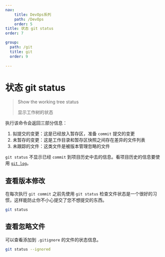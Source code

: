 ```yaml
---
nav:
    title: DevOps系列
    path: /DevOps
    order: 5
title: 状态 git status
order: 7

group:
  path: /git
  title: git
  order: 9
  
---
```


# 状态 git status

> Show the working tree status
>
> 显示工作树的状态

执行该命令会返回三部分信息：

1. 拟提交的变更：这是已经放入暂存区，准备 `commit` 提交的变更
2. 未暂存的变更：这是工作目录和暂存区快照之间存在差异的文件列表
3. 未跟踪的文件：这类文件是被版本管理忽略的文件

`git status` 不显示已经 `commit` 到项目历史中去的信息。看项目历史的信息要使用 [`git log`](./6_Inspection%26Comparison.md#日志-log)。

## 查看版本修改

在每次执行 `git commit` 之前先使用 `git status` 检查文件状态是一个很好的习惯，这样能防止你不小心提交了您不想提交的东西。

```bash
git status
```

## 查看忽略文件

可以查看添加到 `.gitignore` 的文件的状态信息。

```bash
git status --ignored
```
